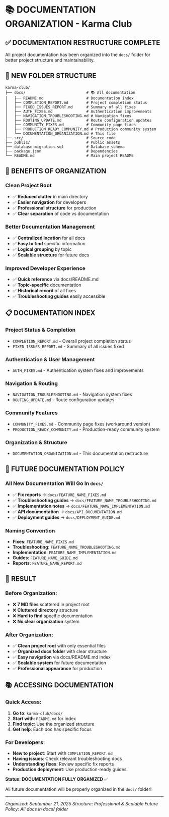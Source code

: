 # 📚 DOCUMENTATION ORGANIZATION - Karma Club

## ✅ **DOCUMENTATION RESTRUCTURE COMPLETE**

All project documentation has been organized into the `docs/` folder for better project structure and maintainability.

## 📁 **NEW FOLDER STRUCTURE**

```
karma-club/
├── docs/                           # 📚 All documentation
│   ├── README.md                   # Documentation index
│   ├── COMPLETION_REPORT.md        # Project completion status
│   ├── FIXED_ISSUES_REPORT.md      # Summary of all fixes
│   ├── AUTH_FIXES.md               # Authentication improvements
│   ├── NAVIGATION_TROUBLESHOOTING.md # Navigation fixes
│   ├── ROUTING_UPDATE.md           # Route configuration updates
│   ├── COMMUNITY_FIXES.md          # Community page fixes
│   ├── PRODUCTION_READY_COMMUNITY.md # Production community system
│   └── DOCUMENTATION_ORGANIZATION.md # This file
├── src/                            # Source code
├── public/                         # Public assets
├── database-migration.sql          # Database schema
├── package.json                    # Dependencies
└── README.md                       # Main project README
```

## 🎯 **BENEFITS OF ORGANIZATION**

### **Clean Project Root**
- ✅ **Reduced clutter** in main directory
- ✅ **Easier navigation** for developers
- ✅ **Professional structure** for production
- ✅ **Clear separation** of code vs documentation

### **Better Documentation Management**
- ✅ **Centralized location** for all docs
- ✅ **Easy to find** specific information
- ✅ **Logical grouping** by topic
- ✅ **Scalable structure** for future docs

### **Improved Developer Experience**
- ✅ **Quick reference** via docs/README.md
- ✅ **Topic-specific** documentation
- ✅ **Historical record** of all fixes
- ✅ **Troubleshooting guides** easily accessible

## 📋 **DOCUMENTATION INDEX**

### **Project Status & Completion**
- `COMPLETION_REPORT.md` - Overall project completion status
- `FIXED_ISSUES_REPORT.md` - Summary of all issues fixed

### **Authentication & User Management**
- `AUTH_FIXES.md` - Authentication system fixes and improvements

### **Navigation & Routing**
- `NAVIGATION_TROUBLESHOOTING.md` - Navigation system fixes
- `ROUTING_UPDATE.md` - Route configuration updates

### **Community Features**
- `COMMUNITY_FIXES.md` - Community page fixes (workaround version)
- `PRODUCTION_READY_COMMUNITY.md` - Production-ready community system

### **Organization & Structure**
- `DOCUMENTATION_ORGANIZATION.md` - This documentation restructure

## 🚀 **FUTURE DOCUMENTATION POLICY**

### **All New Documentation Will Go In `docs/`**
- ✅ **Fix reports** → `docs/FEATURE_NAME_FIXES.md`
- ✅ **Troubleshooting guides** → `docs/FEATURE_NAME_TROUBLESHOOTING.md`
- ✅ **Implementation notes** → `docs/FEATURE_NAME_IMPLEMENTATION.md`
- ✅ **API documentation** → `docs/API_DOCUMENTATION.md`
- ✅ **Deployment guides** → `docs/DEPLOYMENT_GUIDE.md`

### **Naming Convention**
- **Fixes**: `FEATURE_NAME_FIXES.md`
- **Troubleshooting**: `FEATURE_NAME_TROUBLESHOOTING.md`
- **Implementation**: `FEATURE_NAME_IMPLEMENTATION.md`
- **Guides**: `FEATURE_NAME_GUIDE.md`
- **Reports**: `FEATURE_NAME_REPORT.md`

## 🎉 **RESULT**

### **Before Organization:**
- ❌ **7 MD files** scattered in project root
- ❌ **Cluttered directory** structure
- ❌ **Hard to find** specific documentation
- ❌ **No clear organization** system

### **After Organization:**
- ✅ **Clean project root** with only essential files
- ✅ **Organized docs folder** with clear structure
- ✅ **Easy navigation** via docs/README.md index
- ✅ **Scalable system** for future documentation
- ✅ **Professional appearance** for production

## 📚 **ACCESSING DOCUMENTATION**

### **Quick Access:**
1. **Go to**: `karma-club/docs/`
2. **Start with**: `README.md` for index
3. **Find topic**: Use the organized structure
4. **Get help**: Each doc has specific focus

### **For Developers:**
- **New to project**: Start with `COMPLETION_REPORT.md`
- **Having issues**: Check relevant troubleshooting docs
- **Understanding fixes**: Review specific fix reports
- **Production deployment**: Use production-ready guides

**Status: DOCUMENTATION FULLY ORGANIZED** ✅

All future documentation will be properly organized in the `docs/` folder!

---
*Organized: September 21, 2025*
*Structure: Professional & Scalable*
*Future Policy: All docs in docs/ folder*